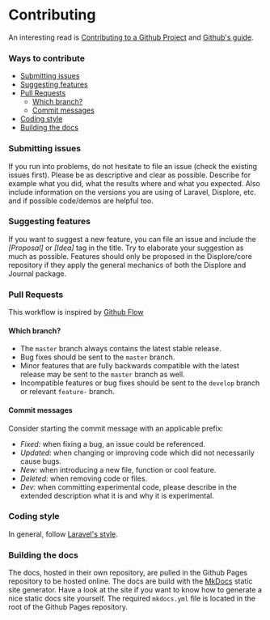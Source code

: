 # Contributing

An interesting read is [Contributing to a Github Project](http://jasonlewis.me/article/contributing-to-a-github-project) and [Github's guide](https://guides.github.com/activities/contributing-to-open-source/#contributing).

### Ways to contribute
* [Submitting issues](#submitting-issues)
* [Suggesting features](#suggesting-features)
* [Pull Requests](#pull-requests)
	* [Which branch?](#which-branch)
	* [Commit messages](#commit-messages)
* [Coding style](#coding-style)
* [Building the docs](#building-the-docs)

### Submitting issues
If you run into problems, do not hesitate to file an issue (check the existing issues first). Please be as descriptive and clear as possible. Describe for example what you did, what the results where and what you expected. Also include information on the versions you are using of Laravel, Displore, etc. and if possible code/demos are helpful too.

### Suggesting features
If you want to suggest a new feature, you can file an issue and include the *[Proposal]* or *[Idea]* tag in the title. Try to elaborate your suggestion as much as possible.
Features should only be proposed in the Displore/core repository if they apply the general mechanics of both the Displore and Journal package.

### Pull Requests
This workflow is inspired by [Github Flow](http://scottchacon.com/2011/08/31/github-flow.html)

#### Which branch?
* The `master` branch always contains the latest stable release. 
* Bug fixes should be sent to the `master` branch.
* Minor features that are fully backwards compatible with the latest release may be sent to the `master` branch as well.
* Incompatible features or bug fixes should be sent to the `develop` branch or relevant `feature-` branch.

#### Commit messages
Consider starting the commit message with an applicable prefix:

* *Fixed:* when fixing a bug, an issue could be referenced.
* *Updated:* when changing or improving code which did not necessarily cause bugs.
* *New:* when introducing a new file, function or cool feature.
* *Deleted:* when removing code or files.
* *Dev:* when committing experimental code, please describe in the extended description what it is and why it is experimental.

### Coding style
In general, follow [Laravel's style](http://laravel.com/docs/contributions#coding-style).

### Building the docs
The docs, hosted in their own repository, are pulled in the Github Pages repository to be hosted online. The docs are build with the [MkDocs](http://www.mkdocs.org/) static site generator. Have a look at the site if you want to know how to generate a nice static docs site yourself. The required `mkdocs.yml` file is located in the root of the Github Pages repository.
